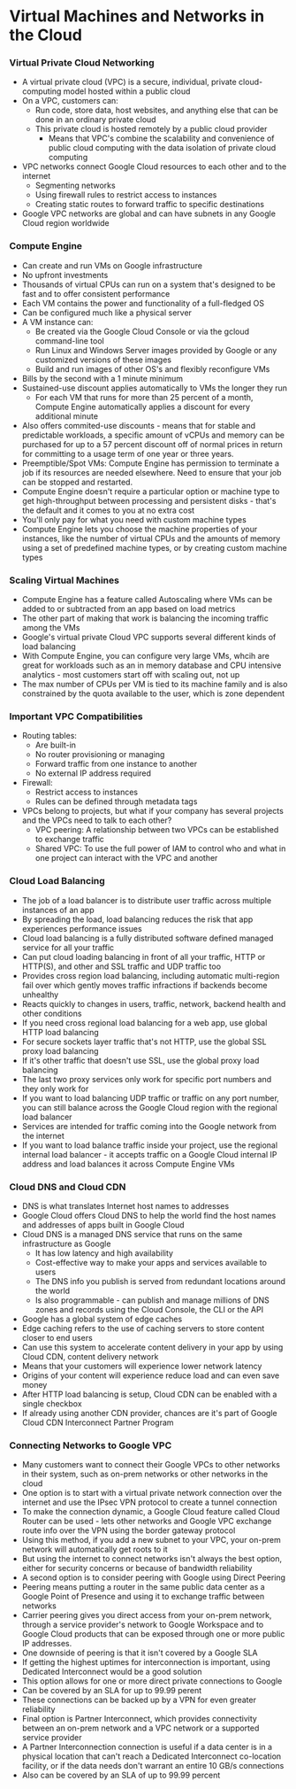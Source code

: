 # Virtual Machines and Networks in the Cloud

### Virtual Private Cloud Networking
* A virtual private cloud (VPC) is a secure, individual, private cloud-computing model hosted within a public cloud
* On a VPC, customers can:
    * Run code, store data, host websites, and anything else that can be done in an ordinary private cloud
    * This private cloud is hosted remotely by a public cloud provider
        * Means that VPC's combine the scalability and convenience of public cloud computing with the data isolation of private cloud computing
* VPC networks connect Google Cloud resources to each other and to the internet
    * Segmenting networks
    * Using firewall rules to restrict access to instances
    * Creating static routes to forward traffic to specific destinations
* Google VPC networks are global and can have subnets in any Google Cloud region worldwide

### Compute Engine
* Can create and run VMs on Google infrastructure
* No upfront investments
* Thousands of virtual CPUs can run on a system that's designed to be fast and to offer consistent performance
* Each VM contains the power and functionality of a full-fledged OS
* Can be configured much like a physical server
* A VM instance can:
    * Be created via the Google Cloud Console or via the gcloud command-line tool
    * Run Linux and Windows Server images provided by Google or any customized versions of these images
    * Build and run images of other OS's and flexibly reconfigure VMs
* Bills by the second with a 1 minute minimum
* Sustained-use discount applies automatically to VMs the longer they run
    * For each VM that runs for more than 25 percent of a month, Compute Engine automatically applies a discount for every additional minute
* Also offers commited-use discounts - means that for stable and predictable workloads, a specific amount of vCPUs and memory can be purchased for up to a 57 percent discount off of normal prices in return for committing to a usage term of one year or three years.
* Preemptible/Spot VMs: Compute Engine has permission to terminate a job if its resources are needed elsewhere. Need to ensure that your job can be stopped and restarted.
* Compute Engine doesn't require a particular option or machine type to get high-throughput between processing and persistent disks - that's the default and it comes to you at no extra cost
* You'll only pay for what you need with custom machine types
* Compute Engine lets you choose the machine properties of your instances, like the number of virtual CPUs and the amounts of memory using a set of predefined machine types, or by creating custom machine types

### Scaling Virtual Machines
* Compute Engine has a feature called Autoscaling where VMs can be added to or subtracted from an app based on load metrics
* The other part of making that work is balancing the incoming traffic among the VMs
* Google's virtual private Cloud VPC supports several different kinds of load balancing
* With Compute Engine, you can configure very large VMs, whcih are great for workloads such as an in memory database and CPU intensive analytics - most customers start off with scaling out, not up
* The max number of CPUs per VM is tied to its machine family and is also constrained by the quota available to the user, which is zone dependent

### Important VPC Compatibilities
* Routing tables:
    * Are built-in
    * No router provisioning or managing
    * Forward traffic from one instance to another
    * No external IP address required
* Firewall:
    * Restrict access to instances
    * Rules can be defined through metadata tags
* VPCs belong to projects, but what if your company has several projects and the VPCs need to talk to each other?
    * VPC peering: A relationship between two VPCs can be established to exchange traffic
    * Shared VPC: To use the full power of IAM to control who and what in one project can interact with the VPC and another

### Cloud Load Balancing
* The job of a load balancer is to distribute user traffic across multiple instances of an app
* By spreading the load, load balancing reduces the risk that app experiences performance issues
* Cloud load balancing is a fully distributed software defined managed service for all your traffic
* Can put cloud loading balancing in front of all your traffic, HTTP or HTTP(S), and other  and SSL traffic and UDP traffic too
* Provides cross region load balancing, including automatic multi-region fail over which gently moves traffic infractions if backends become unhealthy
* Reacts quickly to changes in users, traffic, network, backend health and other conditions
* If you need cross regional load balancing for a web app, use global HTTP load balancing
* For secure sockets layer traffic that's not HTTP, use the global SSL proxy load balancing
* If it's other  traffic that doesn't use SSL, use the global  proxy load balancing
* The last two proxy services only work for specific port numbers and they only work for 
* If you want to load balancing UDP traffic or traffic on any port number, you can still balance across the Google Cloud region with the regional load balancer
* Services are intended for traffic coming into the Google network from the internet
* If you want to load balance traffic inside your project, use the regional internal load balancer - it accepts traffic on a Google Cloud internal IP address and load balances it across Compute Engine VMs

### Cloud DNS and Cloud CDN
* DNS is what translates Internet host names to addresses
* Google Cloud offers Cloud DNS to help the world find the host names and addresses of apps built in Google Cloud
* Cloud DNS is a managed DNS service that runs on the same infrastructure as Google 
    * It has low latency and high availability
    * Cost-effective way to make your apps and services available to users
    * The DNS info you publish is served from redundant locations around the world
    * Is also programmable - can publish and manage millions of DNS zones and records using the Cloud Console, the CLI or the API
* Google has a global system of edge caches
* Edge caching refers to the use of caching servers to store content closer to end users
* Can use this system to accelerate content delivery in your app by using Cloud CDN, content delivery network
* Means that your customers will experience lower network latency
* Origins of your content will experience reduce load and can even save money
* After HTTP load balancing is setup, Cloud CDN can be enabled with a single checkbox
* If already using another CDN provider, chances are it's part of Google Cloud CDN Interconnect Partner Program

### Connecting Networks to Google VPC
* Many customers want to connect their Google VPCs to other networks in their system, such as on-prem networks or other networks in the cloud
* One option is to start with a virtual private network connection over the internet and use the IPsec VPN protocol to create a tunnel connection
* To make the connection dynamic, a Google Cloud feature called Cloud Router can be used - lets other networks and Google VPC exchange route info over the VPN using the border gateway protocol
* Using this method, if you add a new subnet to your VPC, your on-prem network will automatically get roots to it
* But using the internet to connect networks isn't always the best option, either for security concerns or because of bandwidth reliability
* A second option is to consider peering with Google using Direct Peering
* Peering means putting a router in the same public data center as a Google Point of Presence and using it to exchange traffic between networks
* Carrier peering gives you direct access from your on-prem network, through a service provider's network to Google Workspace and to Google Cloud products that can be exposed through one or more public IP addresses. 
* One downside of peering is that it isn't covered by a Google SLA
* If getting the highest uptimes for interconnection is important, using Dedicated Interconnect would be a good solution
* This option allows for one or more direct private connections to Google
* Can be covered by an SLA for up to 99.99 perent
* These connections can be backed up by a VPN for even greater reliability
* Final option is Partner Interconnect, which provides connectivity between an on-prem network and a VPC network or a supported service provider
* A Partner Interconnection connection is useful if a data center is in a physical location that can't reach a Dedicated Interconnect co-location facility, or if the data needs don't warrant an entire 10 GB/s connections
* Also can be covered by an SLA of up to 99.99 percent


   